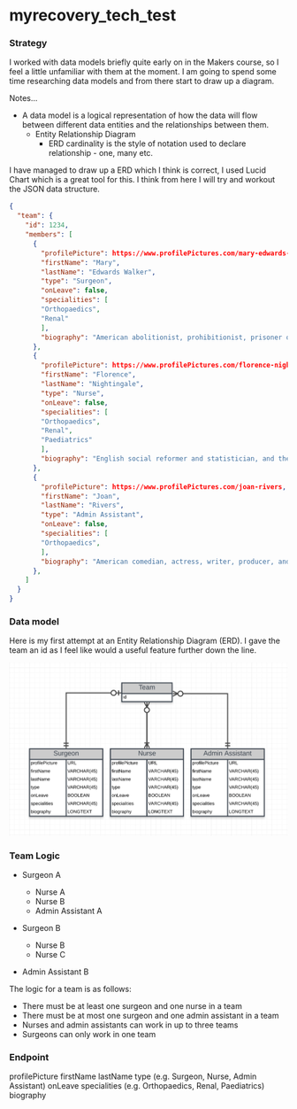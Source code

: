 # myrecovery_tech_test


### Strategy

I worked with data models briefly quite early on in the Makers course, so I feel a little unfamiliar with them at the moment. I am going to spend some time researching data models and from there start to draw up a diagram.

Notes...
- A data model is a logical representation of how the data will flow between different data entities and the relationships between them.
  - Entity Relationship Diagram
    - ERD cardinality is the style of notation used to declare relationship - one, many etc.

I have managed to draw up a ERD which I think is correct, I used Lucid Chart which is a great tool for this. I think from here I will try and workout the JSON data structure.
``` json
{
  "team": {
    "id": 1234,
    "members": [
      {  
        "profilePicture": https://www.profilePictures.com/mary-edwards-walker,
        "firstName": "Mary",
        "lastName": "Edwards Walker",
        "type": "Surgeon",
        "onLeave": false,
        "specialities": [
        "Orthopaedics",
        "Renal"
        ],
        "biography": "American abolitionist, prohibitionist, prisoner of war and surgeon. She is the only woman to ever receive the Medal of Honour."
      },
      {  
        "profilePicture": https://www.profilePictures.com/florence-nightingale,
        "firstName": "Florence",
        "lastName": "Nightingale",
        "type": "Nurse",
        "onLeave": false,
        "specialities": [
        "Orthopaedics",
        "Renal",
        "Paediatrics"
        ],
        "biography": "English social reformer and statistician, and the founder of modern nursing."
      },
      {  
        "profilePicture": https://www.profilePictures.com/joan-rivers,
        "firstName": "Joan",
        "lastName": "Rivers",
        "type": "Admin Assistant",
        "onLeave": false,
        "specialities": [
        "Orthopaedics",
        ],
        "biography": "American comedian, actress, writer, producer, and television host."
      },
    ]
  }
}
```

### Data model

Here is my first attempt at an Entity Relationship Diagram (ERD). I gave the team an id as I feel like would a useful feature further down the line.

![screenshot of ERD 1](https://github.com/josephtownshend/myrecovery_tech_test/blob/master/Images/ERD_1.jpg)

### Team Logic

  * Surgeon A
    - Nurse A
    - Nurse B
    - Admin Assistant A

  * Surgeon B
    - Nurse B
    - Nurse C
  - Admin Assistant B

The logic for a team is as follows:
* There must be at least one surgeon and one nurse in a team
* There must be at most one surgeon and one admin assistant in a team
* Nurses and admin assistants can work in up to three teams
* Surgeons can only work in one team

### Endpoint

profilePicture
firstName
lastName
type (e.g. Surgeon, Nurse, Admin Assistant)
onLeave
specialities (e.g. Orthopaedics, Renal, Paediatrics)
biography

